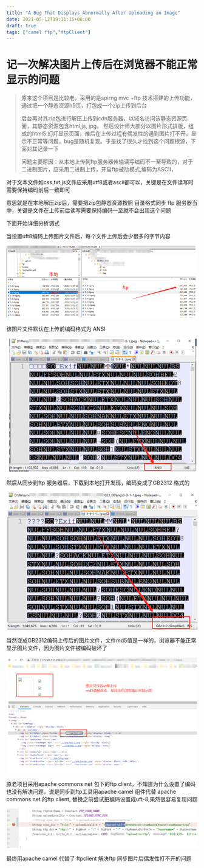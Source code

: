 ```yaml
---
title: "A Bug That Displays Abnormally After Uploading an Image"
date: 2021-05-12T19:11:15+08:00
draft: true
tags: ["camel ftp","ftpClient"] 
---
```


# 记一次解决图片上传后在浏览器不能正常显示的问题

> 原来这个项目是比较老，采用的是spirng mvc +ftp 技术搭建的上传功能，通过把一个静态资源h5页，打包成一个zip上传到后台
>
> 后台再对其zip包进行解压上传到cdn服务器，以域名访问该静态资源页面，其静态资源包含html,js, jpg。 然后设计师大部分以图片形式排版，组成的html5 幻灯显示页面，难后在上传过程有偶发性的遇到图片打不开，显示不正常等问题，bug是随机复现。于是找了很久才找到这个问题根源，下面对其记录一下
>
> 问题主要原因：从本地上传到ftp服务器传输读写编码不一至导致的，对于二进制图片，应采用二进制上传，开启ftp被动模式,编码为ASCII，

对于文本文件如css,txt,js文件应采用utf8或者ascii都可以，关键是在文件读写时需要保持编码前后一致即可

意思就是在本地解压zip后，需要把zip包静态资源按照 目录格式同步 ftp 服务器当中，关键是文件在上传前后读写需要保持编码一至就不会出现这个问题

下面开始详细分析调式

当设置uft8编码上传图片文件后，每个文件上传后会少很多的字节内容

![image-20210512192524181](./image-20210512192524181.png)

该图片文件默认在上传前编码格式为 ANSI

![image-20210512192650863](./image-20210512192650863.png)

然后从同步到ftp 服务器后，下载到本地打开发现，编码变成了GB2312 格式的

![image-20210512192804222](./image-20210512192804222.png)



当然变成GB2312编码上传后的图片文件，文件md5值是一样的，浏览器不能正常显示图片文件，因为图片文件被编码破坏了

![image-20210512192847433](./image-20210512192847433.png)

原老项目采用apache commons net 包下的ftp client，不知道为什么设置了编码也没有解决问题，说是同步到ftp工具用apache camel 组件代替 apache commons net 的ftp  client,  替换之前尝试把编码设置成uft-8,果然很容易复现问题

![image-20210512193353856](./image-20210512193353856.png)

最终用apache camel 代替了 ftpclient 解决ftp 同步图片后偶发性打不开的问题

